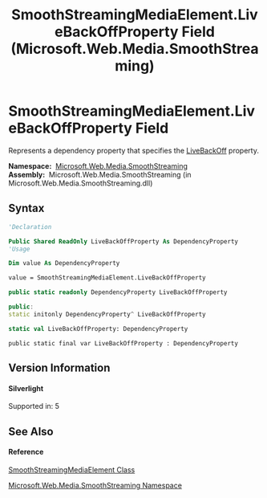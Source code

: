 ﻿---
title: SmoothStreamingMediaElement.LiveBackOffProperty Field (Microsoft.Web.Media.SmoothStreaming)
TOCTitle: LiveBackOffProperty Field
ms:assetid: F:Microsoft.Web.Media.SmoothStreaming.SmoothStreamingMediaElement.LiveBackOffProperty
ms:mtpsurl: https://msdn.microsoft.com/en-us/library/microsoft.web.media.smoothstreaming.smoothstreamingmediaelement.livebackoffproperty(v=VS.95)
ms:contentKeyID: 46307554
ms.date: 05/31/2012
mtps_version: v=VS.95
f1_keywords:
- Microsoft.Web.Media.SmoothStreaming.SmoothStreamingMediaElement.LiveBackOffProperty
dev_langs:
- CSharp
- JScript
- VB
- FSharp
- c++
api_location:
- Microsoft.Web.Media.SmoothStreaming.dll
api_name:
- Microsoft.Web.Media.SmoothStreaming.SmoothStreamingMediaElement.LiveBackOffProperty
api_type:
- Managed
topic_type:
- apiref
- kbSyntax
product_family_name: VS
ROBOTS: INDEX,FOLLOW
---

# SmoothStreamingMediaElement.LiveBackOffProperty Field

Represents a dependency property that specifies the [LiveBackOff](smoothstreamingmediaelement-livebackoff-property-microsoft-web-media-smoothstreaming_1.md) property.

**Namespace:**  [Microsoft.Web.Media.SmoothStreaming](microsoft-web-media-smoothstreaming-namespace_1.md)  
**Assembly:**  Microsoft.Web.Media.SmoothStreaming (in Microsoft.Web.Media.SmoothStreaming.dll)

## Syntax

``` vb
'Declaration

Public Shared ReadOnly LiveBackOffProperty As DependencyProperty
'Usage

Dim value As DependencyProperty

value = SmoothStreamingMediaElement.LiveBackOffProperty
```

``` csharp
public static readonly DependencyProperty LiveBackOffProperty
```

``` c++
public:
static initonly DependencyProperty^ LiveBackOffProperty
```

``` fsharp
static val LiveBackOffProperty: DependencyProperty
```

``` jscript
public static final var LiveBackOffProperty : DependencyProperty
```

## Version Information

#### Silverlight

Supported in: 5  

## See Also

#### Reference

[SmoothStreamingMediaElement Class](smoothstreamingmediaelement-class-microsoft-web-media-smoothstreaming_1.md)

[Microsoft.Web.Media.SmoothStreaming Namespace](microsoft-web-media-smoothstreaming-namespace_1.md)

